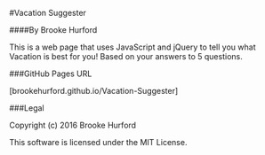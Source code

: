 #Vacation Suggester

####By Brooke Hurford

This is a web page that uses JavaScript and jQuery to tell you what Vacation is best for you! Based on your answers to 5 questions.

###GitHub Pages URL

[brookehurford.github.io/Vacation-Suggester]

###Legal

Copyright (c) 2016 Brooke Hurford

This software is licensed under the MIT License.

